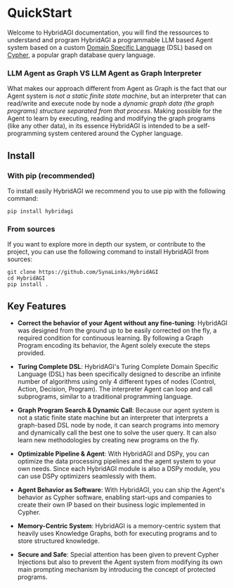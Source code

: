 # QuickStart

Welcome to HybridAGI documentation, you will find the ressources to understand and program HybridAGI a programmable LLM based Agent system based on a custom [Domain Specific Language](https://en.wikipedia.org/wiki/Domain-specific_language) (DSL) based on [Cypher](https://en.wikipedia.org/wiki/Cypher_(query_language)), a popular graph database query language.

### LLM Agent as Graph VS LLM Agent as Graph Interpreter

What makes our approach different from Agent as Graph is the fact that our Agent system is *not a static finite state machine*, but an interpreter that can read/write and execute node by node a *dynamic graph data (the graph programs) structure separated from that process*. Making possible for the Agent to learn by executing, reading and modifying the graph programs (like any other data), in its essence HybridAGI is intended to be a self-programming system centered around the Cypher language.

## Install

### With pip (recommended)

To install easily HybridAGI we recommend you to use pip with the following command:
```
pip install hybridagi
```

### From sources

If you want to explore more in depth our system, or contribute to the project, you can use the following command to install HybridAGI from sources:
```
git clone https://github.com/SynaLinks/HybridAGI
cd HybridAGI
pip install .
```

## Key Features

- **Correct the behavior of your Agent without any fine-tuning**: HybridAGI was designed from the ground up to be easily corrected on the fly, a required condition for continuous learning. By following a Graph Program encoding its behavior, the Agent solely execute the steps provided.

- **Turing Complete DSL**: HybridAGI's Turing Complete Domain Specific Language (DSL) has been specifically designed to describe an infinite number of algorithms using only 4 different types of nodes (Control, Action, Decision, Program). The interpreter Agent can loop and call subprograms, similar to a traditional programming language.

- **Graph Program Search & Dynamic Call**: Because our agent system is not a static finite state machine but an interpreter that interprets a graph-based DSL node by node, it can search programs into memory and dynamically call the best one to solve the user query. It can also learn new methodologies by creating new programs on the fly.

- **Optimizable Pipeline & Agent**: With HybridAGI and DSPy, you can optimize the data processing pipelines and the agent system to your own needs. Since each HybridAGI module is also a DSPy module, you can use DSPy optimizers seamlessly with them.

- **Agent Behavior as Software**: With HybridAGI, you can ship the Agent's behavior as Cypher software, enabling start-ups and companies to create their own IP based on their business logic implemented in Cypher.

- **Memory-Centric System**: HybridAGI is a memory-centric system that heavily uses Knowledge Graphs, both for executing programs and to store structured knowledge.

- **Secure and Safe**: Special attention has been given to prevent Cypher Injections but also to prevent the Agent system from modifying its own main prompting mechanism by introducing the concept of protected programs.